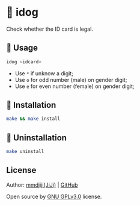 # 🐶 idog

Check whether the ID card is legal.

## 🔐 Usage
```sh
idog <idcard>
```
* Use `*` if unknow a digit;
* Use `o` for odd number (male) on gender digit;
* Use `e` for even number (female) on gender digit;

## 🔨 Installation
```sh
make && make install
```

## 🔧 Uninstallation
```sh
make uninstall
```

## License

Author: [mmdjiji(JiJi)](https://mmdjiji.com) | [GitHub](https://github.com/mmdjiji/idog)

Open source by [GNU GPLv3.0](https://choosealicense.com/licenses/gpl-3.0/) license.